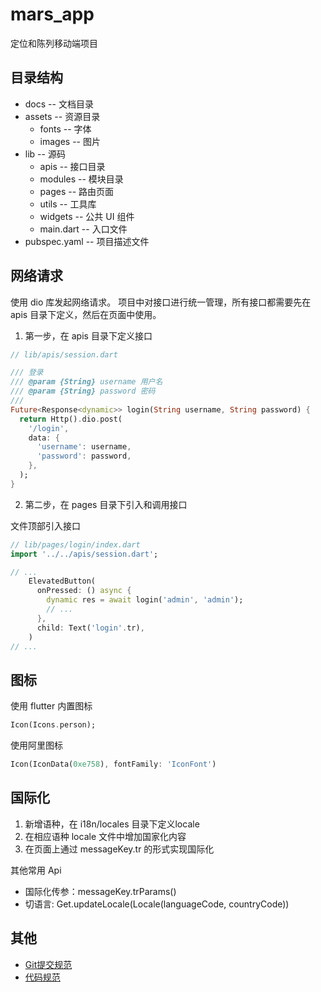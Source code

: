 # mars_app
定位和陈列移动端项目

## 目录结构
* docs            -- 文档目录
* assets          -- 资源目录
  * fonts           -- 字体
  * images          -- 图片
* lib             -- 源码
  * apis            -- 接口目录
  * modules         -- 模块目录
  * pages           -- 路由页面
  * utils           -- 工具库
  * widgets         -- 公共 UI 组件
  * main.dart     -- 入口文件
* pubspec.yaml    -- 项目描述文件

## 网络请求
使用 dio 库发起网络请求。
项目中对接口进行统一管理，所有接口都需要先在 apis 目录下定义，然后在页面中使用。
1. 第一步，在 apis 目录下定义接口

```dart
// lib/apis/session.dart

/// 登录
/// @param {String} username 用户名
/// @param {String} password 密码
/// 
Future<Response<dynamic>> login(String username, String password) {
  return Http().dio.post(
    '/login',
    data: {
      'username': username,
      'password': password,
    },
  );
}

```

2. 第二步，在 pages 目录下引入和调用接口


文件顶部引入接口
```dart
// lib/pages/login/index.dart
import '../../apis/session.dart';

// ...
    ElevatedButton(
      onPressed: () async {
        dynamic res = await login('admin', 'admin');
        // ...
      },
      child: Text('login'.tr),
    )
// ...
```

## 图标
使用 flutter 内置图标
```dart
Icon(Icons.person);
```

使用阿里图标
```dart
Icon(IconData(0xe758), fontFamily: 'IconFont')
```

## 国际化
1. 新增语种，在 i18n/locales 目录下定义locale
2. 在相应语种 locale 文件中增加国家化内容
3. 在页面上通过 messageKey.tr 的形式实现国际化

其他常用 Api
* 国际化传参：messageKey.trParams()
* 切语言: Get.updateLocale(Locale(languageCode, countryCode))

## 其他
* [Git提交规范](./docs/Git提交规范.md)
* [代码规范](./docs/代码规范.md)

